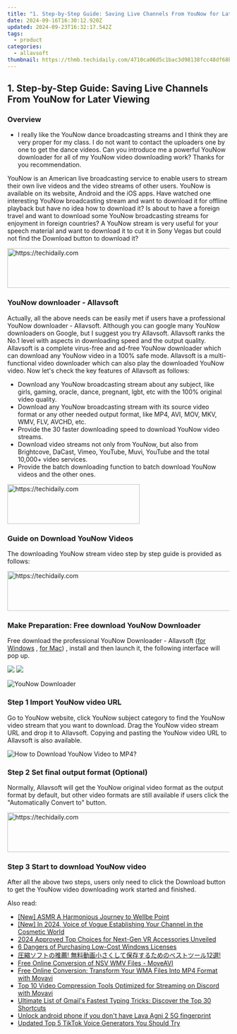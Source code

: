 ```yaml
---
title: "1. Step-by-Step Guide: Saving Live Channels From YouNow for Later Viewing"
date: 2024-09-16T16:30:12.920Z
updated: 2024-09-23T16:32:17.542Z
tags:
  - product
categories:
  - allavsoft
thumbnail: https://thmb.techidaily.com/4710ca06d5c1bac3d98138fcc48df68b8cda1336ed8306337cb08733704da4ca.jpg
---
```


## 1. Step-by-Step Guide: Saving Live Channels From YouNow for Later Viewing

### Overview

* I really like the YouNow dance broadcasting streams and I think they are very proper for my class. I do not want to contact the uploaders one by one to get the dance videos. Can you introduce me a powerful YouNow downloader for all of my YouNow video downloading work? Thanks for you recommendation.

YouNow is an American live broadcasting service to enable users to stream their own live videos and the video streams of other users. YouNow is available on its website, Android and the iOS apps. Have watched one interesting YouNow broadcasting stream and want to download it for offline playback but have no idea how to download it? Is about to have a foreign travel and want to download some YouNow broadcasting streams for enjoyment in foreign countries? A YouNow stream is very useful for your speech material and want to download it to cut it in Sony Vegas but could not find the Download button to download it?

<!-- affiliate ads begin -->
<a href="https://appsumo.8odi.net/c/5597632/2130871/7443" target="_top" id="2130871">
  <img src="//a.impactradius-go.com/display-ad/7443-2130871" border="0" alt="https://techidaily.com" width="728" height="90"/>
</a>
<img height="0" width="0" src="https://appsumo.8odi.net/i/5597632/2130871/7443" style="position:absolute;visibility:hidden;" border="0" />
<!-- affiliate ads end -->

### YouNow downloader - Allavsoft

Actually, all the above needs can be easily met if users have a professional YouNow downloader - Allavsoft. Although you can google many YouNow downloaders on Google, but I suggest you try Allavsoft. Allavsoft ranks the No.1 level with aspects in downloading speed and the output quality. Allavsoft is a complete virus-free and ad-free YouNow downloader which can download any YouNow video in a 100% safe mode. Allavsoft is a multi-functional video downloader which can also play the downloaded YouNow video. Now let's check the key features of Allavsoft as follows:

* Download any YouNow broadcasting stream about any subject, like girls, gaming, oracle, dance, pregnant, lgbt, etc with the 100% original video quality.
* Download any YouNow broadcasting stream with its source video format or any other needed output format, like MP4, AVI, MOV, MKV, WMV, FLV, AVCHD, etc.
* Provide the 30 faster downloading speed to download YouNow video streams.
* Download video streams not only from YouNow, but also from Brightcove, DaCast, Vimeo, YouTube, Muvi, YouTube and the total 10,000+ video services.
* Provide the batch downloading function to batch download YouNow videos and the other ones.

<!-- affiliate ads begin -->
<a href="https://malaysia-healthcare-travel-council.pxf.io/c/5597632/1557742/17382" target="_top" id="1557742">
  <img src="//a.impactradius-go.com/display-ad/17382-1557742" border="0" alt="https://techidaily.com" width="300" height="90"/>
</a>
<img height="0" width="0" src="https://malaysia-healthcare-travel-council.pxf.io/i/5597632/1557742/17382" style="position:absolute;visibility:hidden;" border="0" />
<!-- affiliate ads end -->

### Guide on Download YouNow Videos

The downloading YouNow stream video step by step guide is provided as follows:

<!-- affiliate ads begin -->
<a href="https://unicoeye.pxf.io/c/5597632/2134489/18498" target="_top" id="2134489">
  <img src="//a.impactradius-go.com/display-ad/18498-2134489" border="0" alt="https://techidaily.com" width="728" height="90"/>
</a>
<img height="0" width="0" src="https://unicoeye.pxf.io/i/5597632/2134489/18498" style="position:absolute;visibility:hidden;" border="0" />
<!-- affiliate ads end -->

### Make Preparation: Free download YouNow Downloader

Free download the professional YouNow Downloader - Allavsoft ([for Windows](https://tools.techidaily.com/allavsoft/products/) , [for Mac](https://tools.techidaily.com/allavsoft/products/)) , install and then launch it, the following interface will pop up.

[![](https://www.allavsoft.com/how-to/../images/how-to/free-download-win.jpg)](https://tools.techidaily.com/allavsoft/products/) [![](https://www.allavsoft.com/how-to/../images/how-to/free-download-mac.jpg)](https://tools.techidaily.com/allavsoft/products/)

![YouNow Downloader](https://www.allavsoft.com/how-to/../images/allavsoft/screen-shot-600.jpg)

### Step 1 Import YouNow video URL

Go to YouNow website, click YouNow subject category to find the YouNow video stream that you want to download. Drag the YouNow video stream URL and drop it to Allavsoft. Copying and pasting the YouNow video URL to Allavsoft is also available.

![How to Download YouNow Video to MP4?](https://www.allavsoft.com/how-to/../images/how-to/download-rtmp-video/download-rtmp-video.jpg)

### Step 2 Set final output format (Optional)

Normally, Allavsoft will get the YouNow original video format as the output format by default, but other video formats are still available if users click the "Automatically Convert to" button.

<!-- affiliate ads begin -->
<a href="https://laganoo.pxf.io/c/5597632/1528688/16446" target="_top" id="1528688">
  <img src="//a.impactradius-go.com/display-ad/16446-1528688" border="0" alt="https://techidaily.com" width="728" height="90"/>
</a>
<img height="0" width="0" src="https://laganoo.pxf.io/i/5597632/1528688/16446" style="position:absolute;visibility:hidden;" border="0" />
<!-- affiliate ads end -->

### Step 3 Start to download YouNow video

After all the above two steps, users only need to click the Download button to get the YouNow video downloading work started and finished.

<ins class="adsbygoogle"
     style="display:block"
     data-ad-format="autorelaxed"
     data-ad-client="ca-pub-7571918770474297"
     data-ad-slot="1223367746"></ins>

<ins class="adsbygoogle"
     style="display:block"
     data-ad-client="ca-pub-7571918770474297"
     data-ad-slot="8358498916"
     data-ad-format="auto"
     data-full-width-responsive="true"></ins>

<span class="atpl-alsoreadstyle">Also read:</span>
<div><ul>
<li><a href="https://extra-information.techidaily.com/new-asmr-a-harmonious-journey-to-wellbe-point/"><u>[New] ASMR A Harmonious Journey to Wellbe Point</u></a></li>
<li><a href="https://youtube-tips.techidaily.com/n-2024-voice-of-vogue-establishing-your-channel-in-the-cosmetic-world/"><u>[New] In 2024, Voice of Vogue Establishing Your Channel in the Cosmetic World</u></a></li>
<li><a href="https://some-guidance.techidaily.com/2024-approved-top-choices-for-next-gen-vr-accessories-unveiled/"><u>2024 Approved Top Choices for Next-Gen VR Accessories Unveiled</u></a></li>
<li><a href="https://win11-tips.techidaily.com/6-dangers-of-purchasing-low-cost-windows-licenses/"><u>6 Dangers of Purchasing Low-Cost Windows Licenses</u></a></li>
<li><a href="https://win-workspace.techidaily.com/1726221781780-12/"><u>圧縮ソフトの推薦! 無料動画小さくして保存するためのベストツール12選!</u></a></li>
<li><a href="https://win-workspace.techidaily.com/free-online-conversion-of-nsv-wmv-files-moveavi/"><u>Free Online Conversion of NSV WMV Files - MoveAVI</u></a></li>
<li><a href="https://win-workspace.techidaily.com/free-online-conversion-transform-your-wma-files-into-mp4-format-with-movavi/"><u>Free Online Conversion: Transform Your WMA Files Into MP4 Format with Movavi</u></a></li>
<li><a href="https://win-workspace.techidaily.com/top-10-video-compression-tools-optimized-for-streaming-on-discord-with-movavi/"><u>Top 10 Video Compression Tools Optimized for Streaming on Discord with Movavi</u></a></li>
<li><a href="https://techno-recovery.techidaily.com/ultimate-list-of-gmails-fastest-typing-tricks-discover-the-top-30-shortcuts/"><u>Ultimate List of Gmail's Fastest Typing Tricks: Discover the Top 30 Shortcuts</u></a></li>
<li><a href="https://techidaily.com/unlock-android-phone-if-you-don-t-have-lava-agni-2-5g-fingerprint-by-drfone-android-unlock-android-unlock/"><u>Unlock android phone if you don't have Lava Agni 2 5G fingerprint</u></a></li>
<li><a href="https://ai-voice.techidaily.com/updated-top-5-tiktok-voice-generators-you-should-try/"><u>Updated Top 5 TikTok Voice Generators You Should Try</u></a></li>
</ul></div>


